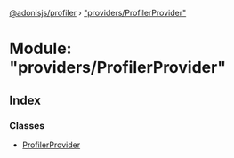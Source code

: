 [@adonisjs/profiler](../README.md) › ["providers/ProfilerProvider"](_providers_profilerprovider_.md)

# Module: "providers/ProfilerProvider"

## Index

### Classes

* [ProfilerProvider](../classes/_providers_profilerprovider_.profilerprovider.md)
